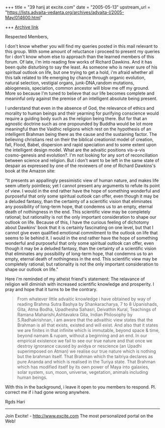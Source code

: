 +++
title = "39 harij at excite.com"
date = "2005-05-13"
upstream_url = "https://lists.advaita-vedanta.org/archives/advaita-l/2005-May/014600.html"

+++
[Archive link](https://lists.advaita-vedanta.org/archives/advaita-l/2005-May/014600.html)


Respected Members,

I don't know whether you will find my queries posted in this mail relevant to this group. With some amount of reluctance i proceed to present my queries for i don't know whom else to approach than the learned members of this forum. Of late, i'm into reading few works of Richard Dawkins. And it has been quite disturbing to say the least. As someone who is never sure of his spiritual outlook on life, but one trying to get a hold, i'm afraid whether all this talk related to life emerging by chance through organic evolution, natural selection, vestigial organs, junk-DNA,random mutations, abiogenesis, speciation, common ancestor will blow me off my ground. More so because I'm tuned to believe that our life becomes complete and meaninful only against the premise of an intelligent absolute being present.

I understand that even in the absence of God, the relevance of ethics and morality to human beings and their yearning for purifying conscience would require a guiding body such as the religion being there. But for that an agnostic doctrine such as one propounded by Buddha would be lot more meaningful than the Vaidhic religions which rest on the hypothesis of an intelligent Brahman being there as the cause and the sustaining factor. The believing christians rest on their the biblical creationist model of creation, fall, Flood, Babel, dispersion and rapid speciation and to some extent upon the intelligent design model. What are the advaitic positions vis-a-vis cosmo-genesis and evolution?. I'm not looking for any sort of reconciliation between science and religion. But i don't want to be left in the same state of despair as expressed by one of the reviewers of one of Richard Dawkins's book at the Amazon site:

"It presents an appallingly pessimistic view of human nature, and makes life seem utterly pointless; yet I cannot present any arguments to refute its point of view. I would in the end rather have the hope of something wonderful and purposeful that only some spiritual outlook can offer, even though it may be a deluded fantasy, than the certainty of a scientific vision that eliminates any possibility of long-term hope, that condemns us to an empty, eternal death of nothingness in the end. This scientific view may be completely rational; but rationality is not the only important consideration to shape our outlook on life. Because of this, I have the curious feeling of dichotomy about Dawkins' book that it is certainly fascinating on one level, but that I cannot give even qualified emotional commitment to the outlook on life that seems to lie behind it. I would in the end rather have the hope of something wonderful and purposeful that only some spiritual outlook can offer, even 
though it may be a deluded fantasy, than the certainty of a scientific vision that eliminates any possibility of long-term hope, that condemns us to an empty, eternal death of nothingness in the end. This scientific view may be completely rational; but rationality is not the only important consideration to shape our outlook on life."

Here i'm reminded of my atheist friend's statement: The relavance of religion will diminish with increased scientific knowledge and prosperity. I pray and hope that it turns to be the contrary.

>From whatever little advaitic knowledge i have obtained by way of reading Brahma Sutra Bashya by Shankaracharya, 7 to 8 Upanishads, Gita, Atma Bodha, Upadhesha Sahasri, Deivathin Kural, Teachings of Ramana Maharishi,Ashtavakra Gita, Indian Philosophy by S.Radhakrishnan, i am aware that the advaithic view states that the Brahman is all that exists, existed and will exist. And also that it states we are finites in that infinite which is immutable, beyond space & time, beyond namam & rupam, without a beginning and an end. In our empirical existence we fail to see our true nature and that once we destroy ignorance caused by avidya or nescience (an Upadhi superimposed on Atman) we realise our true nature which is nothing but the brahman itself. That Brahman which the taitriya declares as pure Ananda and which is realised in the Turiya state. That Brahman which has modified itself by its own power of Maya into galaxies, solar system, sun, moon, universe, vegetation, animals 
including human beings.

With this in the background, i leave it open to you members to respond. Pl. correct me if i had gone wrong anywhere.

Rgds
Hari

_______________________________________________
Join Excite! - http://www.excite.com
The most personalized portal on the Web!



